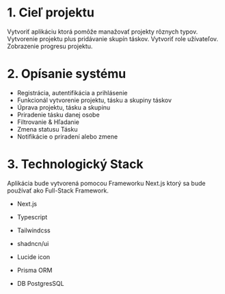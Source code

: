 
# 1. Cieľ projektu 

Vytvoriť aplikáciu ktorá pomôže manažovať projekty rôznych typov. Vytvorenie projektu plus pridávanie skupín táskov. Vytvoriť role užívateľov. Zobrazenie progresu projektu.

# 2. Opísanie systému

- Registrácia, autentifikácia a prihlásenie
- Funkcionál vytvorenie projektu, tásku a skupiny táskov
- Úprava projektu, tásku a skupinu 
- Priradenie tásku danej osobe
- Filtrovanie & Hľadanie 
- Zmena statusu Tásku
- Notifikácie o priradení alebo zmene

# 3. Technologický Stack 

Aplikácia bude vytvorená pomocou Frameworku Next.js ktorý sa bude používať ako Full-Stack Framework. 

- Next.js
- Typescript
- Tailwindcss
- shadncn/ui
- Lucide icon

- Prisma ORM
- DB PostgresSQL

